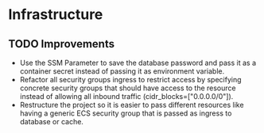 # Infrastructure

## TODO Improvements

- Use the SSM Parameter to save the database password and pass it as a container
  secret instead of passing it as environment variable.
- Refactor all security groups ingress to restrict access by specifying concrete
  security groups that should have access to the resource instead of allowing all
  inbound traffic (cidr_blocks=["0.0.0.0/0"]).
- Restructure the project so it is easier to pass different resources like having
  a generic ECS security group that is passed as ingress to database or cache.
